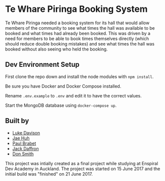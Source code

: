 # Te Whare Piringa Booking System

Te Whare Piringa needed a booking system for its hall that would allow members of the community to see what times the hall was available to be booked and what times had already been booked.  This was driven by a need for members to be able to book times themselves directly (which should reduce double booking mistakes) and see what times the hall was booked without also seeing who held the booking.

## Dev Environment Setup

First clone the repo down and install the node modules with `npm install`.

Be sure you have Docker and Docker Compose installed.

Rename `.env.example` to `.env` and edit it to have the correct values.

Start the MongoDB database using `docker-compose up`.

## Built by

* [Luke Davison](https://github.com/luke-davison)
* [Jae Huh](https://github.com/Jae-Huh)
* [Paul Brabet](https://github.com/paul-brabet)
* [Jack Daffron](https://github.com/daffron)
* [Don Smith](https://github.com/don-smith)

This project was intially created as a final project while studying at Enspiral Dev Academy in Auckland. The project was started on 15 June 2017 and the initial build was "finished" on 21 June 2017.
